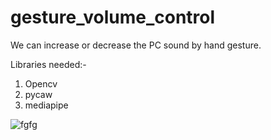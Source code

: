 # gesture_volume_control

We can increase or decrease the PC sound by hand gesture.

Libraries needed:-
1. Opencv
2. pycaw
3. mediapipe


![fgfg](https://user-images.githubusercontent.com/48207530/113853444-48251380-97bb-11eb-9af9-71de6af06681.gif)
